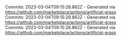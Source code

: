 Commits: 2023-03-04T09:15:28.862Z - Generated via https://github.com/marketplace/actions/artificial-grass
<br>
Commits: 2023-03-04T09:15:28.862Z - Generated via https://github.com/marketplace/actions/artificial-grass
<br>
Commits: 2023-03-04T09:15:28.862Z - Generated via https://github.com/marketplace/actions/artificial-grass
<br>
